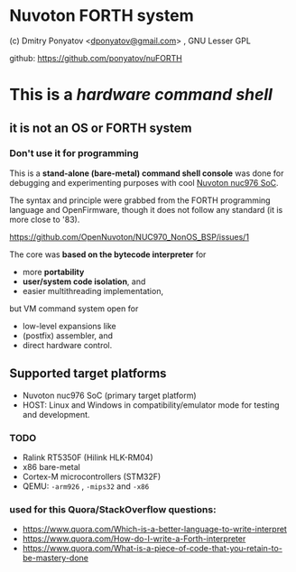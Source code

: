 # Nuvoton FORTH system

(c) Dmitry Ponyatov <<dponyatov@gmail.com>> , GNU Lesser GPL

github: https://github.com/ponyatov/nuFORTH

#   This is a *hardware command shell*
##  it is not an OS or FORTH system
### Don't use it for programming

This is a **stand-alone (bare-metal) command shell console** was done for debugging and 
experimenting purposes with cool [Nuvoton nuc976 SoC](#nuc).

The syntax and principle were grabbed from the FORTH programming language
and OpenFirmware, though it does not follow any standard (it is more close to '83).

https://github.com/OpenNuvoton/NUC970_NonOS_BSP/issues/1

The core was **based on the bytecode interpreter** for 
* more **portability**
* **user/system code isolation**, and
* easier multithreading implementation,

but VM command system open for 
* low-level expansions like 
* (postfix) assembler, and 
* direct hardware control.

## Supported target platforms

* Nuvoton nuc976 SoC (primary target platform)
* HOST: Linux and Windows in compatibility/emulator mode for testing and development.

### TODO

* Ralink RT5350F (Hilink HLK-RM04)
* x86 bare-metal
* Cortex-M microcontrollers (STM32F)
* QEMU: `-arm926` , `-mips32` and `-x86`

### used for this Quora/StackOverflow questions:

* https://www.quora.com/Which-is-a-better-language-to-write-interpret
* https://www.quora.com/How-do-I-write-a-Forth-interpreter
* https://www.quora.com/What-is-a-piece-of-code-that-you-retain-to-be-mastery-done

